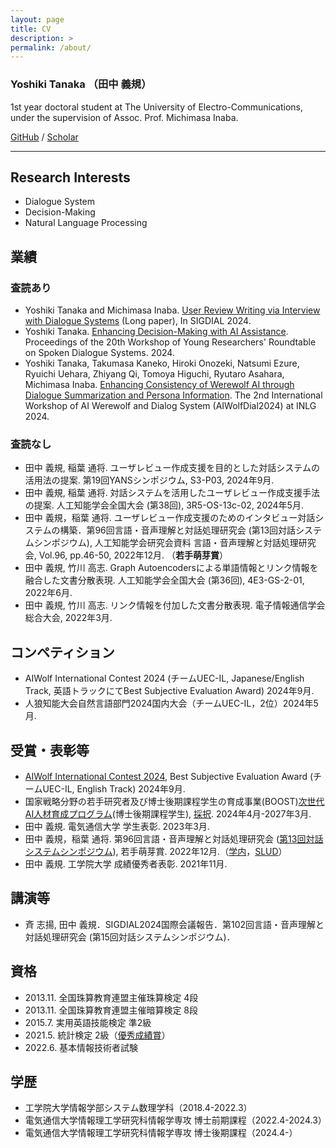 ```yaml
---
layout: page
title: CV
description: >
permalink: /about/
---
```


### Yoshiki Tanaka （田中 義規）

1st year doctoral student at The University of Electro-Communications, under the supervision of Assoc. Prof. Michimasa Inaba.

[GitHub](https://github.com/yoshi-chanaka) / [Scholar](https://scholar.google.co.jp/citations?view_op=list_works&hl=ja&user=QkKVktkAAAAJ)

---
<!-- ## 今後の予定 -->
<!-- - 11/28~11/29に開催される[第15回対話システムシンポジウム（第102回SLUD研究会）](https://ai-gakkai.or.jp/sig-slud/sig-announce/102th-sig.html)にてSIGDIALの国際会議報告を行います． -->

<!-- --- -->
## Research Interests
* Dialogue System
* Decision-Making
* Natural Language Processing

## 業績

### 査読あり
* Yoshiki Tanaka and Michimasa Inaba. [User Review Writing via Interview with Dialogue Systems](https://aclanthology.org/2024.sigdial-1.37/) (Long paper), In SIGDIAL 2024.
* Yoshiki Tanaka. [Enhancing Decision-Making with AI Assistance](https://aclanthology.org/2024.yrrsds-1.19/). Proceedings of the 20th Workshop of Young Researchers' Roundtable on Spoken Dialogue Systems. 2024.
* Yoshiki Tanaka, Takumasa Kaneko, Hiroki Onozeki, Natsumi Ezure, Ryuichi Uehara, Zhiyang Qi, Tomoya Higuchi, Ryutaro Asahara, Michimasa Inaba. [Enhancing Consistency of Werewolf AI through Dialogue Summarization and Persona Information](https://aclanthology.org/2024.aiwolfdial-1.6/). The 2nd International Workshop of AI Werewolf and Dialog System (AIWolfDial2024) at INLG 2024.

### 査読なし
* 田中 義規, 稲葉 通将. ユーザレビュー作成支援を目的とした対話システムの活用法の提案. 第19回YANSシンポジウム, S3-P03, 2024年9月.
* 田中 義規, 稲葉 通将. 対話システムを活用したユーザレビュー作成支援手法の提案. 人工知能学会全国大会 (第38回), 3R5-OS-13c-02, 2024年5月.
* 田中 義規，稲葉 通将. ユーザレビュー作成支援のためのインタビュー対話システムの構築．第96回言語・音声理解と対話処理研究会 (第13回対話システムシンポジウム), 人工知能学会研究会資料 言語・音声理解と対話処理研究会, Vol.96, pp.46-50, 2022年12月. （**若手萌芽賞**）
* 田中 義規, 竹川 高志. Graph Autoencodersによる単語情報とリンク情報を融合した文書分散表現. 人工知能学会全国大会 (第36回), 4E3-GS-2-01, 2022年6月.
* 田中 義規, 竹川 高志. リンク情報を付加した文書分散表現. 電子情報通信学会総合大会, 2022年3月.

## コンペティション
* AIWolf International Contest 2024 (チームUEC-IL, Japanese/English Track, 英語トラックにてBest Subjective Evaluation Award) 2024年9月.
* 人狼知能大会自然言語部門2024国内大会（チームUEC-IL，2位）2024年5月.

## 受賞・表彰等
* [AIWolf International Contest 2024](https://sites.google.com/view/aiwolfdial2024-inlg/home), Best Subjective Evaluation Award (チームUEC-IL, English Track) 2024年9月.
* 国家戦略分野の若手研究者及び博士後期課程学生の育成事業(BOOST)[次世代AI人材育成プログラム](https://www.jst.go.jp/jisedai/boost-s/)(博士後期課程学生), [採択](https://www.uec.ac.jp/news/announcement/2024/20241030_6584.html). 2024年4月-2027年3月.
* 田中 義規. 電気通信大学 学生表彰. 2023年3月.
* 田中 義規，稲葉 通将. 第96回言語・音声理解と対話処理研究会 ([第13回対話システムシンポジウム](https://jsai-slud.github.io/sig-slud/archive/award.html)), 若手萌芽賞. 2022年12月.（[学内](https://www.uec.ac.jp/news/prize/2022/20221227_5058.html)，[SLUD](https://ai-gakkai.or.jp/sig-slud/archive/award.html)）
* 田中 義規. 工学院大学 成績優秀者表彰. 2021年11月.

## 講演等
* 斉 志揚, 田中 義規．SIGDIAL2024国際会議報告．第102回言語・音声理解と対話処理研究会 (第15回対話システムシンポジウム)．

<!-- ## インターン -->

## 資格
* 2013.11. 全国珠算教育連盟主催珠算検定 4段
* 2013.11. 全国珠算教育連盟主催暗算検定 8段
* 2015.7. 実用英語技能検定 準2級
* 2021.5. 統計検定 2級（[優秀成績賞](https://static.toukei-kentei.jp/wp-content/uploads/20220819031327/cbt_exc2021_grade2-20220819031327-20220819031327.pdf)）
* 2022.6. 基本情報技術者試験

## 学歴
* 工学院大学情報学部システム数理学科（2018.4-2022.3）
* 電気通信大学情報理工学研究科情報学専攻 博士前期課程（2022.4-2024.3）
* 電気通信大学情報理工学研究科情報学専攻 博士後期課程（2024.4-）
